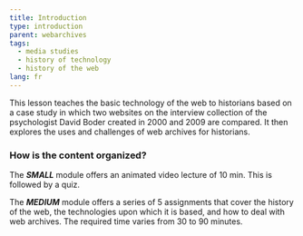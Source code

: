 ```yaml
---
title: Introduction
type: introduction
parent: webarchives
tags:
  - media studies
  - history of technology
  - history of the web
lang: fr
---
```


This lesson teaches the basic technology of the web to historians based on a case study in which two websites on the interview collection of the psychologist David Boder created in 2000 and 2009 are compared. It then explores the uses and challenges of web archives for historians.

<!-- more -->

### How is the content organized?

<!-- section-contents -->

The ***SMALL*** module offers an animated video lecture of 10 min. This is followed by a quiz.

The ***MEDIUM*** module offers a series of 5 assignments that cover the history of the web, the technologies upon which it is based, and how to deal with web archives. The required time varies from 30 to 90 minutes.
